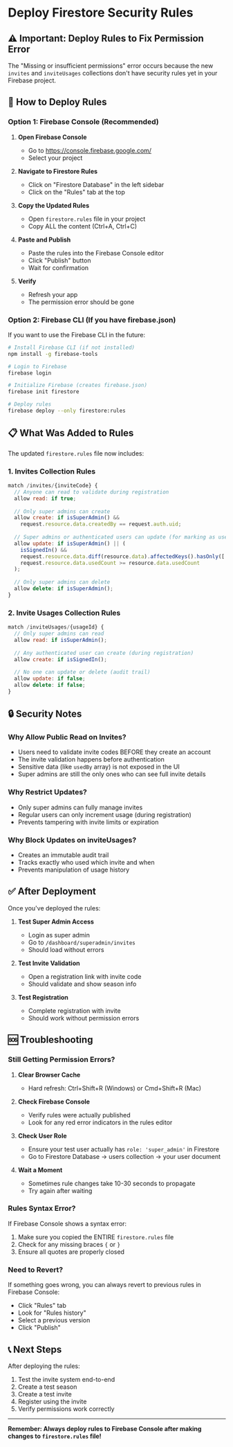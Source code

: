 # Deploy Firestore Security Rules

## ⚠️ Important: Deploy Rules to Fix Permission Error

The "Missing or insufficient permissions" error occurs because the new `invites` and `inviteUsages` collections don't have security rules yet in your Firebase project.

## 🚀 How to Deploy Rules

### Option 1: Firebase Console (Recommended)

1. **Open Firebase Console**
   - Go to https://console.firebase.google.com/
   - Select your project

2. **Navigate to Firestore Rules**
   - Click on "Firestore Database" in the left sidebar
   - Click on the "Rules" tab at the top

3. **Copy the Updated Rules**
   - Open `firestore.rules` file in your project
   - Copy ALL the content (Ctrl+A, Ctrl+C)

4. **Paste and Publish**
   - Paste the rules into the Firebase Console editor
   - Click "Publish" button
   - Wait for confirmation

5. **Verify**
   - Refresh your app
   - The permission error should be gone

### Option 2: Firebase CLI (If you have firebase.json)

If you want to use the Firebase CLI in the future:

```bash
# Install Firebase CLI (if not installed)
npm install -g firebase-tools

# Login to Firebase
firebase login

# Initialize Firebase (creates firebase.json)
firebase init firestore

# Deploy rules
firebase deploy --only firestore:rules
```

## 📋 What Was Added to Rules

The updated `firestore.rules` file now includes:

### 1. Invites Collection Rules
```javascript
match /invites/{inviteCode} {
  // Anyone can read to validate during registration
  allow read: if true;
  
  // Only super admins can create
  allow create: if isSuperAdmin() && 
    request.resource.data.createdBy == request.auth.uid;
  
  // Super admins or authenticated users can update (for marking as used)
  allow update: if isSuperAdmin() || (
    isSignedIn() && 
    request.resource.data.diff(resource.data).affectedKeys().hasOnly(['usedCount', 'usedBy', 'isActive']) &&
    request.resource.data.usedCount >= resource.data.usedCount
  );
  
  // Only super admins can delete
  allow delete: if isSuperAdmin();
}
```

### 2. Invite Usages Collection Rules
```javascript
match /inviteUsages/{usageId} {
  // Only super admins can read
  allow read: if isSuperAdmin();
  
  // Any authenticated user can create (during registration)
  allow create: if isSignedIn();
  
  // No one can update or delete (audit trail)
  allow update: if false;
  allow delete: if false;
}
```

## 🔒 Security Notes

### Why Allow Public Read on Invites?

- Users need to validate invite codes BEFORE they create an account
- The invite validation happens before authentication
- Sensitive data (like `usedBy` array) is not exposed in the UI
- Super admins are still the only ones who can see full invite details

### Why Restrict Updates?

- Only super admins can fully manage invites
- Regular users can only increment usage (during registration)
- Prevents tampering with invite limits or expiration

### Why Block Updates on inviteUsages?

- Creates an immutable audit trail
- Tracks exactly who used which invite and when
- Prevents manipulation of usage history

## ✅ After Deployment

Once you've deployed the rules:

1. **Test Super Admin Access**
   - Login as super admin
   - Go to `/dashboard/superadmin/invites`
   - Should load without errors

2. **Test Invite Validation**
   - Open a registration link with invite code
   - Should validate and show season info

3. **Test Registration**
   - Complete registration with invite
   - Should work without permission errors

## 🆘 Troubleshooting

### Still Getting Permission Errors?

1. **Clear Browser Cache**
   - Hard refresh: Ctrl+Shift+R (Windows) or Cmd+Shift+R (Mac)

2. **Check Firebase Console**
   - Verify rules were actually published
   - Look for any red error indicators in the rules editor

3. **Check User Role**
   - Ensure your test user actually has `role: 'super_admin'` in Firestore
   - Go to Firestore Database → users collection → your user document

4. **Wait a Moment**
   - Sometimes rule changes take 10-30 seconds to propagate
   - Try again after waiting

### Rules Syntax Error?

If Firebase Console shows a syntax error:

1. Make sure you copied the ENTIRE `firestore.rules` file
2. Check for any missing braces `{` or `}`
3. Ensure all quotes are properly closed

### Need to Revert?

If something goes wrong, you can always revert to previous rules in Firebase Console:
- Click "Rules" tab
- Look for "Rules history" 
- Select a previous version
- Click "Publish"

## 📞 Next Steps

After deploying the rules:

1. Test the invite system end-to-end
2. Create a test season
3. Create a test invite
4. Register using the invite
5. Verify permissions work correctly

---

**Remember: Always deploy rules to Firebase Console after making changes to `firestore.rules` file!**
